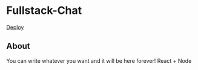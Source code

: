 # Fullstack-Chat

<a href="https://fullstack-chat.onrender.com/">Deploy</a>

## About

You can write whatever you want and it will be here forever! React + Node
